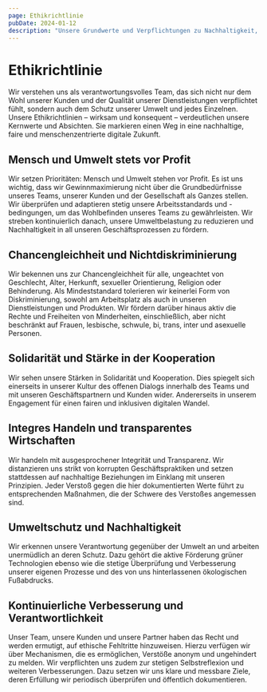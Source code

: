 ```yaml
---
page: Ethikrichtlinie
pubDate: 2024-01-12
description: "Unsere Grundwerte und Verpflichtungen zu Nachhaltigkeit, Chancengleichheit und ethischem Handeln in der digitalen Wirtschaft."
---
```


# Ethikrichtlinie

Wir verstehen uns als verantwortungsvolles Team, das sich nicht nur dem Wohl unserer Kunden und der Qualität unserer Dienstleistungen verpflichtet fühlt, sondern auch dem Schutz unserer Umwelt und jedes Einzelnen. Unsere Ethikrichtlinien – wirksam und konsequent – verdeutlichen unsere Kernwerte und Absichten. Sie markieren einen Weg in eine nachhaltige, faire und menschenzentrierte digitale Zukunft.

## Mensch und Umwelt stets vor Profit

Wir setzen Prioritäten: Mensch und Umwelt stehen vor Profit. Es ist uns wichtig, dass wir Gewinnmaximierung nicht über die Grundbedürfnisse unseres Teams, unserer Kunden und der Gesellschaft als Ganzes stellen. Wir überprüfen und adaptieren stetig unsere Arbeitsstandards und -bedingungen, um das Wohlbefinden unseres Teams zu gewährleisten. Wir streben kontinuierlich danach, unsere Umweltbelastung zu reduzieren und Nachhaltigkeit in all unseren Geschäftsprozessen zu fördern.

## Chancengleichheit und Nichtdiskriminierung

Wir bekennen uns zur Chancengleichheit für alle, ungeachtet von Geschlecht, Alter, Herkunft, sexueller Orientierung, Religion oder Behinderung. Als Mindeststandard tolerieren wir keinerlei Form von Diskriminierung, sowohl am Arbeitsplatz als auch in unseren Dienstleistungen und Produkten. Wir fördern darüber hinaus aktiv die Rechte und Freiheiten von Minderheiten, einschließlich, aber nicht beschränkt auf Frauen, lesbische, schwule, bi, trans, inter und asexuelle Personen.

## Solidarität und Stärke in der Kooperation

Wir sehen unsere Stärken in Solidarität und Kooperation. Dies spiegelt sich einerseits in unserer Kultur des offenen Dialogs innerhalb des Teams und mit unseren Geschäftspartnern und Kunden wider. Andererseits in unserem Engagement für einen fairen und inklusiven digitalen Wandel.

## Integres Handeln und transparentes Wirtschaften

Wir handeln mit ausgesprochener Integrität und Transparenz. Wir distanzieren uns strikt von korrupten Geschäftspraktiken und setzen stattdessen auf nachhaltige Beziehungen im Einklang mit unseren Prinzipien. Jeder Verstoß gegen die hier dokumentierten Werte führt zu entsprechenden Maßnahmen, die der Schwere des Verstoßes angemessen sind.

## Umweltschutz und Nachhaltigkeit

Wir erkennen unsere Verantwortung gegenüber der Umwelt an und arbeiten unermüdlich an deren Schutz. Dazu gehört die aktive Förderung grüner Technologien ebenso wie die stetige Überprüfung und Verbesserung unserer eigenen Prozesse und des von uns hinterlassenen ökologischen Fußabdrucks.

## Kontinuierliche Verbesserung und Verantwortlichkeit

Unser Team, unsere Kunden und unsere Partner haben das Recht und werden ermutigt, auf ethische Fehltritte hinzuweisen. Hierzu verfügen wir über Mechanismen, die es ermöglichen, Verstöße anonym und ungehindert zu melden. Wir verpflichten uns zudem zur stetigen Selbstreflexion und weiteren Verbesserungen. Dazu setzen wir uns klare und messbare Ziele, deren Erfüllung wir periodisch überprüfen und öffentlich dokumentieren.
